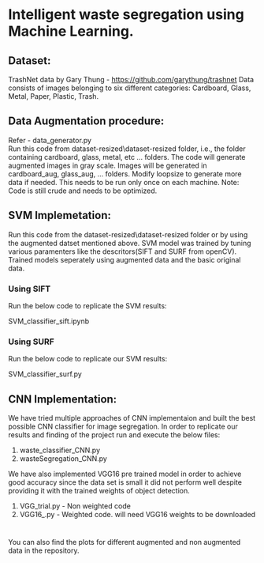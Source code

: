 # Intelligent waste segregation using Machine Learning.

## Dataset: 
TrashNet data by Gary Thung - https://github.com/garythung/trashnet
Data consists of images belonging to six different categories:
Cardboard, Glass, Metal, Paper, Plastic, Trash.

## Data Augmentation procedure:
Refer - data_generator.py  
Run this code from dataset-resized\dataset-resized folder, i.e., the folder containing cardboard, glass, metal, etc ... folders.
The code will generate augmented images in gray scale. Images will be generated in cardboard_aug, glass_aug, ... folders.
Modify loopsize to generate more data if needed.
This needs to be run only once on each machine.
Note: Code is still crude and needs to be optimized.

## SVM Implemetation:
Run this code from the dataset-resized\dataset-resized folder or by using the augmented datset mentioned above. SVM model was trained by tuning various paramenters like the descritors(SIFT and SURF from openCV). Trained models seperately using augmented data and the basic original data.
### Using SIFT
Run the below code to replicate the SVM results:

SVM_classifier_sift.ipynb

### Using SURF
Run the below code to replicate our SVM results:

SVM_classifier_surf.py


## CNN Implementation:
We have tried multiple approaches of CNN implementaion and built the best possible CNN classifier for image segregation. In order to replicate our results and finding of the project run and execute the below files:

1. waste_classifier_CNN.py
2. wasteSegregation_CNN.py

We have also implemented VGG16 pre trained model in order to achieve good accuracy since the data set is small it did not perform well despite providing it with the trained weights of object detection.

1. VGG_trial.py - Non weighted code
2. VGG16_.py - Weighted code. will need VGG16 weights to be downloaded
#
You can also find the plots for different augmented and non augmented data in the repository.


